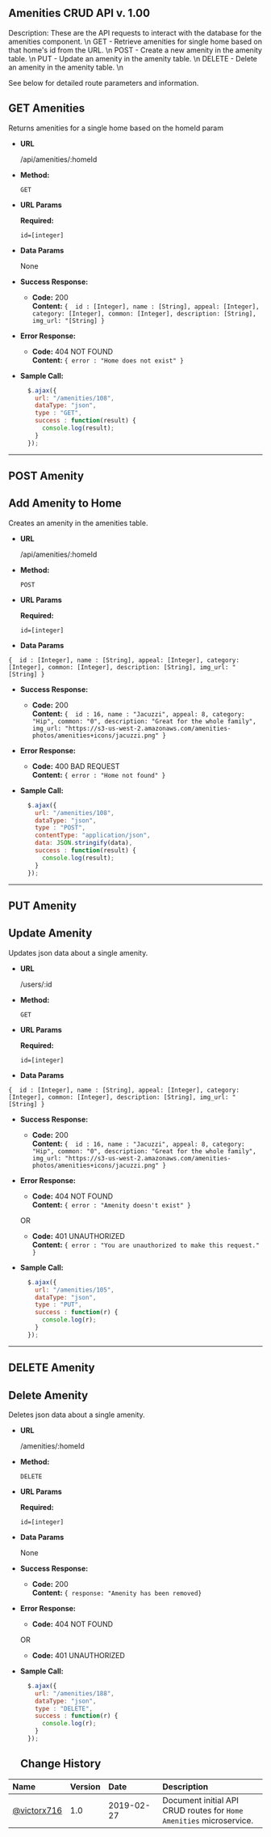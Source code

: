 **Amenities CRUD API v. 1.00**
----

Description: These are the API requests to interact with the database for the amenities component. \n
GET - Retrieve amenities for single home based on that home's id from the URL. \n
POST - Create a new amenity in the amenity table. \n
PUT - Update an amenity in the amenity table. \n
DELETE - Delete an amenity in the amenity table. \n

See below for detailed route parameters and information.

## GET Amenities
  Returns amenities for a single home based on the homeId param

* **URL**

  /api/amenities/:homeId

* **Method:**

  `GET`
  
*  **URL Params**

   **Required:**
 
   `id=[integer]`

* **Data Params**

  None

* **Success Response:**

  * **Code:** 200 <br />
    **Content:** `{ 
      id : [Integer],
      name : [String],
      appeal: [Integer],
      category: [Integer],
      common: [Integer],
      description: [String],
      img_url: "[String]
      }`
 
* **Error Response:**

  * **Code:** 404 NOT FOUND <br />
    **Content:** `{ error : "Home does not exist" }`

* **Sample Call:**

  ```javascript
    $.ajax({
      url: "/amenities/108",
      dataType: "json",
      type : "GET",
      success : function(result) {
        console.log(result);
      }
    });
  ```
---------------------------------------------------------------------------------------------------------

## POST Amenity

  **Add Amenity to Home**
----
  Creates an amenity in the amenities table.

* **URL**

  /api/amenities/:homeId

* **Method:**

  `POST`
  
*  **URL Params**

   **Required:**
 
   `id=[integer]`

* **Data Params**

`{ 
      id : [Integer],
      name : [String],
      appeal: [Integer],
      category: [Integer],
      common: [Integer],
      description: [String],
      img_url: "[String]
      }`

* **Success Response:**

  * **Code:** 200 <br />
    **Content:** `{ 
      id : 16,
      name : "Jacuzzi",
      appeal: 8,
      category: "Hip",
      common: "0",
      description: "Great for the whole family",
      img_url: "https://s3-us-west-2.amazonaws.com/amenities-photos/amenities+icons/jacuzzi.png"
      }`
* **Error Response:**

  * **Code:** 400 BAD REQUEST <br />
    **Content:** `{ error : "Home not found" }`

* **Sample Call:**

  ```javascript
    $.ajax({
      url: "/amenities/108",
      dataType: "json",
      type : "POST",
      contentType: "application/json",
      data: JSON.stringify(data),
      success : function(result) {
        console.log(result);
      }
    });
  ```

---------------------------------------------------------------------------------------------------------


## PUT Amenity

**Update Amenity**
----
  Updates json data about a single amenity.

* **URL**

  /users/:id

* **Method:**

  `GET`
  
*  **URL Params**

   **Required:**
 
   `id=[integer]`

* **Data Params**

`{ 
      id : [Integer],
      name : [String],
      appeal: [Integer],
      category: [Integer],
      common: [Integer],
      description: [String],
      img_url: "[String]
      }`

* **Success Response:**

  * **Code:** 200 <br />
    **Content:** `{ 
      id : 16,
      name : "Jacuzzi",
      appeal: 8,
      category: "Hip",
      common: "0",
      description: "Great for the whole family",
      img_url: "https://s3-us-west-2.amazonaws.com/amenities-photos/amenities+icons/jacuzzi.png"
      }`
* **Error Response:**

  * **Code:** 404 NOT FOUND <br />
    **Content:** `{ error : "Amenity doesn't exist" }`

  OR

  * **Code:** 401 UNAUTHORIZED <br />
    **Content:** `{ error : "You are unauthorized to make this request." }`

* **Sample Call:**

  ```javascript
    $.ajax({
      url: "/amenities/105",
      dataType: "json",
      type : "PUT",
      success : function(r) {
        console.log(r);
      }
    });
  ```
---------------------------------------------------------------------------------------------------------

## DELETE Amenity

**Delete Amenity**
----
  Deletes json data about a single amenity.

* **URL**

  /amenities/:homeId

* **Method:**

  `DELETE`
  
*  **URL Params**

   **Required:**
 
   `id=[integer]`

* **Data Params**

  None

* **Success Response:**

  * **Code:** 200 <br />
    **Content:** `{ response: "Amenity has been removed}`
 
* **Error Response:**

  * **Code:** 404 NOT FOUND <br />

  OR

  * **Code:** 401 UNAUTHORIZED <br />

* **Sample Call:**

  ```javascript
    $.ajax({
      url: "/amenities/188",
      dataType: "json",
      type : "DELETE",
      success : function(r) {
        console.log(r);
      }
    });
  ```

  ## Change History
|Name                                 |Version    |Date&nbsp;&nbsp;&nbsp;&nbsp;&nbsp;&nbsp;&nbsp;&nbsp;&nbsp;&nbsp;&nbsp;&nbsp;|Description     |
|:----------------------------------- |:--------- |:--------- |:------- |
|[@victorx716](https://github.com/victorx716) |1.0     |2019-02-27 |Document initial API CRUD routes for `Home Amenities` microservice.